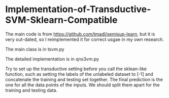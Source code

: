 # Implementation-of-Transductive-SVM-Sklearn-Compatible

The main code is from https://github.com/tmadl/semisup-learn, but it is very out-dated, so I reimplemented it for correct usgae in my own research. 

The main class is in tsvm.py  

The detailed implementation is in qns3vm.py  

Try to set up the transductive setting before you call the sklean-like function, such as setting the labels of the unlabeled dataset to [-1] and concatenate the training and testing set together. The final prediction is the one for all the data points of the inputs. We should split them apart for the training and testing data. 
